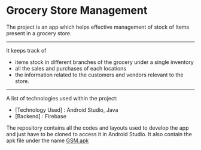 # Grocery Store Management

The project is an app which helps effective management of stock of Items present in a grocery store. 

***
It keeps track of 
* items stock in different branches of the grocery under a single inventory
* all the sales and purchases of each locations
* the information related to the customers and vendors relevant to the store. 
		
***
A list of technologies used within the project:
* [Technology Used] : Android Studio, Java 
* [Backend]         : Firebase

The repository contains all the codes and layouts used to develop the app and just have to be cloned to access it in Android Studio. It also contain the apk file under the name [GSM.apk](https://github.com/srohit310/groceryStorev1/blob/master/GSM.apk)


